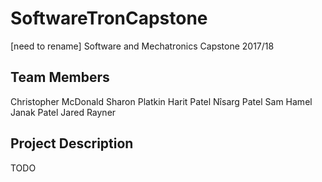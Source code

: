 # SoftwareTronCapstone
[need to rename] Software and Mechatronics Capstone 2017/18

## Team Members
Christopher McDonald
Sharon Platkin
Harit Patel
Nîsarg Patel
Sam Hamel
Janak Patel
Jared Rayner

## Project Description
TODO
